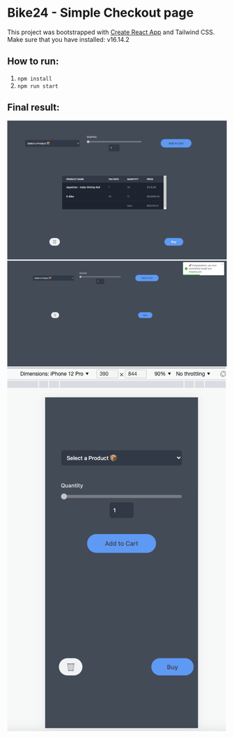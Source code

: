 # Bike24 - Simple Checkout page

This project was bootstrapped with [Create React App](https://github.com/facebook/create-react-app) and Tailwind CSS.
Make sure that you have installed: v16.14.2

## How to run:

1. `npm install`
2. `npm run start`

## Final result:

![Desktop](/src/images/desktop_2.png)
![Desktop with notification](/src/images/desktop_1.png)
![Mobile version](/src/images/mobile.png)
